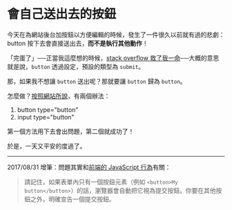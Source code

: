 # 會自己送出去的按鈕

今天在為網站後台加按鈕以方便編輯的時候，發生了一件很久以前就有過的悲劇：button 按下去會直接送出去，**而不是執行其他動作**！

「完蛋了」──正當我這麼想的時候，[stack overflow 救了我一命](https://stackoverflow.com/questions/6727251/button-to-without-submit)──大概的意思就是說，`button` 透過設定，預設的類型為 `submit`。

那，如果我不想讓 `button` 送出呢？那就要讓 `button` 歸為 `button`。

怎麼做？[按照網站所說](http://www.wibibi.com/info.php?tid=117)，有兩個辦法：

1. button type="button"
2. input type="button"

第一個方法用下去會出問題，第二個就成功了！

於是，一天又平安的度過了。

-----

2017/08/31 增筆：問題其實和[前端的 JavaScript 行為](https://developer.mozilla.org/zh-TW/docs/Web/HTML/Element/input/submit)有關：
> 請記住，如果表單內只有一個按鈕元素（例如  <code>&lt;button&gt;My button&lt;/button&gt;</code>）的話，瀏覽器會自動把它視為提交按鈕。你要在其他按鈕之外，明確宣告一個提交按鈕。